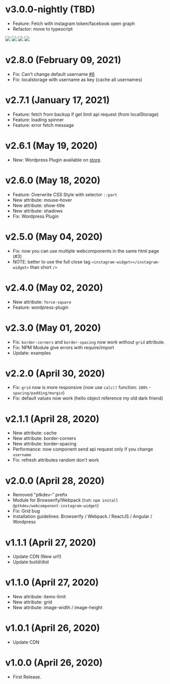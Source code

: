 # v3.0.0-nightly (TBD)
* Feature: Fetch with instagram token/facebook open graph
* Refactor: move to typescript

[![](https://img.shields.io/badge/donate-paypal-005EA6.svg?logo=paypal)](https://www.paypal.me/ptkdev) [![](https://img.shields.io/badge/donate-patreon-F87668.svg?logo=patreon)](https://www.patreon.com/ptkdev) [![](https://img.shields.io/badge/donate-sponsors-ea4aaa.svg?logo=github)](https://github.com/sponsors/ptkdev/)  [![](https://img.shields.io/badge/donate-ko--fi-29abe0.svg?logo=ko-fi)](https://ko-fi.com/ptkdev)

# v2.8.0 (February 09, 2021)
* Fix: Can't change default username [#6](https://github.com/ptkdev-components/webcomponent-instagram-widget/issues/6)
* Fix: localstorage with username as key (cache all usernames)

# v2.7.1 (January 17, 2021)
* Feature: fetch from backup if get limit api request (from localStorage)
* Feature: loading spinner
* Feature: error fetch message

# v2.6.1 (May 19, 2020)
* New: Wordpress Plugin available on [store](https://wordpress.org/plugins/last-9-photos-webcomponent/).

# v2.6.0 (May 18, 2020)
* Feature: Overwrite CSS Style with selector `::part`
* New attribute: mouse-hover
* New attribute: show-title
* New attribute: shadows
* Fix: Wordpress Plugin

# v2.5.0 (May 04, 2020)
* Fix: now you can use multiple webcomponents in the same html page (#3)
* NOTE: better to use the full close tag `<instagram-widget></instagram-widget>` than short `/>`

# v2.4.0 (May 02, 2020)
* New attribute: `force-square`
* Feature: wordpress-plugin

# v2.3.0 (May 01, 2020)
* Fix: `border-corners` and `border-spacing` now work without `grid` attribute.
* Fix: NPM Module give errors with require/import
* Update: examples

# v2.2.0 (April 30, 2020)
* Fix: `grid` now is more responsive (now use `calc()` function: `100%` - `spacing/padding/margin`)
* Fix: default values now work (hello object reference my old dark friend)

# v2.1.1 (April 28, 2020)
* New attribute: cache
* New attribute: border-corners
* New attribute: border-spacing
* Performance: now component send api request only if you change `username`
* Fix: refresh attributes random don't work

# v2.0.0 (April 28, 2020)
* Removed "ptkdev-" prefix
* Module for Browserify/Webpack (run: `npm install @ptkdev/webcomponent-instagram-widget`)
* Fix: Grid bug
* Installation guidelines: Browserify / Webpack / ReactJS / Angular / Wordpress

# v1.1.1 (April 27, 2020)
* Update CDN (New url!)
* Update build/dist

# v1.1.0 (April 27, 2020)
* New attribute: items-limit
* New attribute: grid
* New attribute: image-width / image-height

# v1.0.1 (April 26, 2020)
* Update CDN

# v1.0.0 (April 26, 2020)
* First Release.